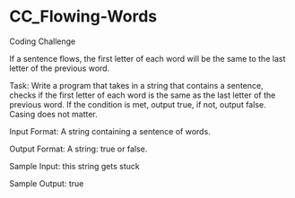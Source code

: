 # CC_Flowing-Words
Coding Challenge

If a sentence flows, the first letter of each word will be the same to the last letter of the previous word. 

Task:
Write a program that takes in a string that contains a sentence, checks if the first letter of each word is the same as the last letter of the previous word. If the condition is met, output true, if not, output false. 
Casing does not matter.

Input Format: 
A string containing a sentence of words.

Output Format: 
A string: true or false.

Sample Input:
this string gets stuck

Sample Output: 
true
